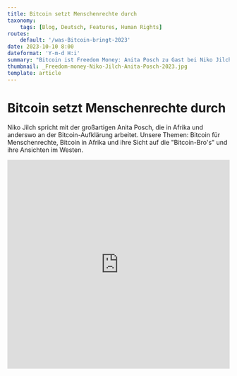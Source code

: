 ```yaml
---
title: Bitcoin setzt Menschenrechte durch
taxonomy:
    tags: [Blog, Deutsch, Features, Human Rights]
routes:
    default: '/was-Bitcoin-bringt-2023'
date: 2023-10-10 8:00
dateformat: 'Y-m-d H:i'
summary: "Bitcoin ist Freedom Money: Anita Posch zu Gast bei Niko Jilch's \"Was Bitcoin bringt\". Bitcoin für Menschenrechte, Bitcoin in Afrika und ihre Sicht auf die \"Bitcoin-Bro's\" und ihre Ansichten im Westen."
thumbnail: _Freedom-money-Niko-Jilch-Anita-Posch-2023.jpg
template: article
---
```


# Bitcoin setzt Menschenrechte durch

Niko Jilch spricht mit der großartigen Anita Posch, die in Afrika und anderswo an der Bitcoin-Aufklärung arbeitet. Unsere Themen: Bitcoin für Menschenrechte, Bitcoin in Afrika und ihre Sicht auf die "Bitcoin-Bro's" und ihre Ansichten im Westen.

<iframe width="100%" height="473" src="https://www.youtube.com/embed/66pSk7XXuoc?si=GgsHCxzQLHWD15JB" title="YouTube video player" frameborder="0" allow="accelerometer; autoplay; clipboard-write; encrypted-media; gyroscope; picture-in-picture; web-share" allowfullscreen></iframe>

